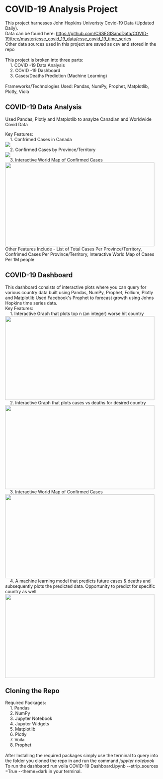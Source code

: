 # COVID-19 Analysis Project
This project harnesses John Hopkins Univeristy Covid-19 Data (Updated Daily).<br/>
Data can be found here: https://github.com/CSSEGISandData/COVID-19/tree/master/csse_covid_19_data/csse_covid_19_time_series <br/>
Other data sources used in this project are saved as csv and stored in the repo <br/><br/>
This project is broken into three parts:<br/>
       &nbsp;&nbsp;&nbsp;  1. COVID -19 Data Analysis<br/>
       &nbsp;&nbsp;&nbsp;  2. COVID -19 Dashboard<br/>
       &nbsp;&nbsp;&nbsp;  3. Cases/Deaths Prediction (Machine Learning)<br/><br/>
Frameworks/Technologies Used: Pandas, NumPy, Prophet, Matplotlib, Plotly, Viola
     
## COVID-19 Data Analysis 
Used Pandas, Plotly and Matplotlib to anaylze Canadian and Worldwide Covid Data <br/>

Key Features:<br/>
       &nbsp;&nbsp;&nbsp;  1. Confrimed Cases in Canada<br/>
        <img src="https://i.imgur.com/Fu69fff.png" ><br/>
       &nbsp;&nbsp;&nbsp;  2. Confirmed Cases by Province/Territory<br/>
         <img src="https://i.imgur.com/UGrURQA.png"><br/>
       &nbsp;&nbsp;&nbsp;  3. Interactive World Map of Confirmed Cases <br/>
       <img src="https://media.giphy.com/media/dcEkI5lfaUuPVguvcA/giphy.gif" width="480" height="270"/><br/>
Other Features Include - List of Total Cases Per Province/Territory,  Confrimed Cases Per Province/Territory, Interactive World Map of Cases Per 1M people
      


## COVID-19 Dashboard
This dashboard consists of interactive plots where you can query for various country data built using Pandas, NumPy, Prophet, Follium, Plotly and Matplotlib
Used Facebook's Prophet to forecast growth using Johns Hopkins time series data. <br/>
Key Features:<br/>
       &nbsp;&nbsp;&nbsp;  1. Interactive Graph that plots top n (an integer) worse hit country<br/>
         <img src="https://media.giphy.com/media/7H4knlZSjFibHApvn5/giphy.gif" width="480" height="270"/><br/>
       &nbsp;&nbsp;&nbsp;  2. Interactive Graph that plots cases vs deaths for desired country<br/>
       <img src="https://media.giphy.com/media/6s6nJx2tkctMigrYlt/giphy.gif" width="480" height="270"/><br/>
       &nbsp;&nbsp;&nbsp;  3. Interactive World Map of Confirmed Cases <br/>
       <img src="https://media.giphy.com/media/XHKFAaYNCzGfA0vH4X/giphy.gif" width="480" height="270"/><br/>
       &nbsp;&nbsp;&nbsp;  4. A machine learning model that predicts future cases & deaths and subsequently plots the predicted data. Opportunity to predict for specific country as well <br/>
        <img src="https://media.giphy.com/media/hoCoID6UJiB2LMJRq2/giphy.gif" width="480" height="270"/><br/>
      


## Cloning the Repo <br/>
Required Packages:<br/>
          &nbsp;&nbsp;&nbsp;     1. Pandas <br/>
          &nbsp;&nbsp;&nbsp;     2. NumPy <br/>
             &nbsp;&nbsp;&nbsp; 3. Jupyter Notebook <br/>
               &nbsp;&nbsp;&nbsp;   4. Jupyter Widgets <br/>
               &nbsp;&nbsp;&nbsp;  5. Matplotlib<br/> 
               &nbsp;&nbsp;&nbsp;   6. Plotly<br/> 
               &nbsp;&nbsp;&nbsp;   7. Voila<br/>
                &nbsp;&nbsp;&nbsp;   8. Prophet<br/>
                <br/>After Installing the required packages simply use the terminal to query into the folder you cloned the repo in and run the command *jupyter notebook*
<br/>To run the dashbaord run voila COVID-19 Dashboard.ipynb --strip_sources =True --theme=dark in your terminal.


